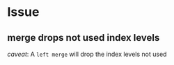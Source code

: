 # Issue

## merge drops not used index levels
*caveat*: A `left merge` will drop the index levels not used
